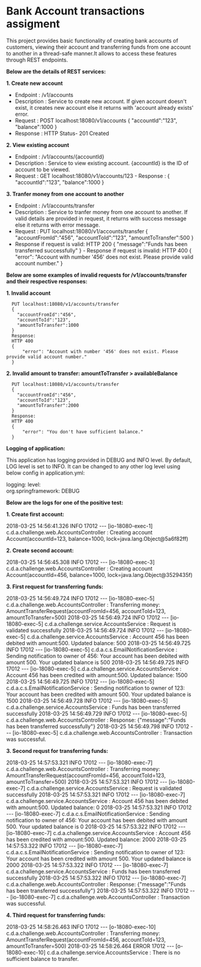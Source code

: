 # Bank Account transactions assigment
This project provides basic functionality of creating bank accounts of customers, viewing their account and transferring funds 
from one account to another in a thread-safe manner.It allows to access these features through REST endpoints. 

**Below are the details of REST services:**

**1. Create new account**
   - Endpoint    : /v1/accounts
   - Description : Service to create new account. If given account doesn't exist, it creates new account else it returns with 'account
   already exists' error.
   - Request     :
      POST localhost:18080/v1/accounts
      {
	      "accountId":"123",
	      "balance":1000
      }
   - Response    :
      HTTP Status- 201 Created

**2. View existing account**
   - Endpoint    : /v1/accounts/{accountId}
   - Description : Service to view existing account. {accountId} is the ID of account to be viewed.
   - Request     :
      GET localhost:18080/v1/accounts/123
    - Response    :
      {
	      "accountId":"123",
	      "balance":1000
      }

**3. Tranfer money from one account to another**
   - Endpoint    : /v1/accounts/transfer
   - Description : Service to tranfer money from one account to another. If valid details are provided in request, it returns with
   success message else it returns with error message.
   - Request     :
      PUT localhost:18080/v1/accounts/transfer
      {
      	"accountFromId":"456",
	      "accountToId":"123",
	      "amountToTransfer":500
      }
   - Response if request is valid:
      HTTP 200
      {
        "message":"Funds has been transferred successfully"
      }
    - Response if request is invalid:
      HTTP 400
      {
         "error": "Account with number '456' does not exist. Please provide valid account number."
      }
   
   
   **Below are some examples of invalid requests for /v1/accounts/transfer and their respective responses:**
   
   **1. Invalid account**
   
      PUT localhost:18080/v1/accounts/transfer
      {
        "accountFromId":"456",
        "accountToId":"123",
        "amountToTransfer":1000
      }
      Response:
      HTTP 400
      {
          "error": "Account with number '456' does not exist. Please provide valid account number."
      }


   **2. Invalid amount to transfer: amountToTransfer > availableBalance**
   
      PUT localhost:18080/v1/accounts/transfer
      {
        "accountFromId":"456",
        "accountToId":"123",
        "amountToTransfer":2000
      }
      Response:
      HTTP 400
      {
          "error": "You don't have sufficient balance."
      } 


**Logging of application:**

This application has logging provided in DEBUG and INFO level. By default, LOG level is set to INFO. It can be changed to any other 
log level using below config in application.yml:

logging: 
  level: 	 
    org.springframework: DEBUG
    

**Below are the logs for one of the positive test:**

**1. Create first account:**

2018-03-25 14:56:41.326  INFO 17012 --- [io-18080-exec-1] c.d.a.challenge.web.AccountsController   : Creating account Account(accountId=123, balance=1000, lock=java.lang.Object@5a6f82ff)

**2. Create second account:**

2018-03-25 14:56:45.308  INFO 17012 --- [io-18080-exec-3] c.d.a.challenge.web.AccountsController   : Creating account Account(accountId=456, balance=1000, lock=java.lang.Object@3529435f)

**3. First request for transferring funds:**

2018-03-25 14:56:49.724  INFO 17012 --- [io-18080-exec-5] c.d.a.challenge.web.AccountsController   : Transferring money: AmountTransferRequest(accountFromId=456, accountToId=123, amountToTransfer=500)
2018-03-25 14:56:49.724  INFO 17012 --- [io-18080-exec-5] c.d.a.challenge.service.AccountsService  : Request is validated successfully
2018-03-25 14:56:49.724  INFO 17012 --- [io-18080-exec-5] c.d.a.challenge.service.AccountsService  : Account 456 has been debited with amount:500. Updated balance: 500
2018-03-25 14:56:49.725  INFO 17012 --- [io-18080-exec-5] c.d.a.c.s.EmailNotificationService       : Sending notification to owner of 456: Your account has been debited with amount 500. Your updated balance is 500
2018-03-25 14:56:49.725  INFO 17012 --- [io-18080-exec-5] c.d.a.challenge.service.AccountsService  : Account 456 has been credited with amount:500. Updated balance: 1500
2018-03-25 14:56:49.725  INFO 17012 --- [io-18080-exec-5] c.d.a.c.s.EmailNotificationService       : Sending notification to owner of 123: Your account has been credited with amount 500. Your updated balance is 1500
2018-03-25 14:56:49.728  INFO 17012 --- [io-18080-exec-5] c.d.a.challenge.service.AccountsService  : Funds has been transferred successfully
2018-03-25 14:56:49.729  INFO 17012 --- [io-18080-exec-5] c.d.a.challenge.web.AccountsController   : Response: {"message":"Funds has been transferred successfully"}
2018-03-25 14:56:49.798  INFO 17012 --- [io-18080-exec-5] c.d.a.challenge.web.AccountsController   : Transaction was successful.

**3. Second requst for transferring funds:**

2018-03-25 14:57:53.321  INFO 17012 --- [io-18080-exec-7] c.d.a.challenge.web.AccountsController   : Transferring money: AmountTransferRequest(accountFromId=456, accountToId=123, amountToTransfer=500)
2018-03-25 14:57:53.321  INFO 17012 --- [io-18080-exec-7] c.d.a.challenge.service.AccountsService  : Request is validated successfully
2018-03-25 14:57:53.321  INFO 17012 --- [io-18080-exec-7] c.d.a.challenge.service.AccountsService  : Account 456 has been debited with amount:500. Updated balance: 0
2018-03-25 14:57:53.321  INFO 17012 --- [io-18080-exec-7] c.d.a.c.s.EmailNotificationService       : Sending notification to owner of 456: Your account has been debited with amount 500. Your updated balance is 0
2018-03-25 14:57:53.322  INFO 17012 --- [io-18080-exec-7] c.d.a.challenge.service.AccountsService  : Account 456 has been credited with amount:500. Updated balance: 2000
2018-03-25 14:57:53.322  INFO 17012 --- [io-18080-exec-7] c.d.a.c.s.EmailNotificationService       : Sending notification to owner of 123: Your account has been credited with amount 500. Your updated balance is 2000
2018-03-25 14:57:53.322  INFO 17012 --- [io-18080-exec-7] c.d.a.challenge.service.AccountsService  : Funds has been transferred successfully
2018-03-25 14:57:53.322  INFO 17012 --- [io-18080-exec-7] c.d.a.challenge.web.AccountsController   : Response: {"message":"Funds has been transferred successfully"}
2018-03-25 14:57:53.322  INFO 17012 --- [io-18080-exec-7] c.d.a.challenge.web.AccountsController   : Transaction was successful.

**4. Third request for transferring funds:**

2018-03-25 14:58:26.463  INFO 17012 --- [o-18080-exec-10] c.d.a.challenge.web.AccountsController   : Transferring money: AmountTransferRequest(accountFromId=456, accountToId=123, amountToTransfer=500)
2018-03-25 14:58:26.464 ERROR 17012 --- [o-18080-exec-10] c.d.a.challenge.service.AccountsService  : There is no sufficient balance to transfer.

